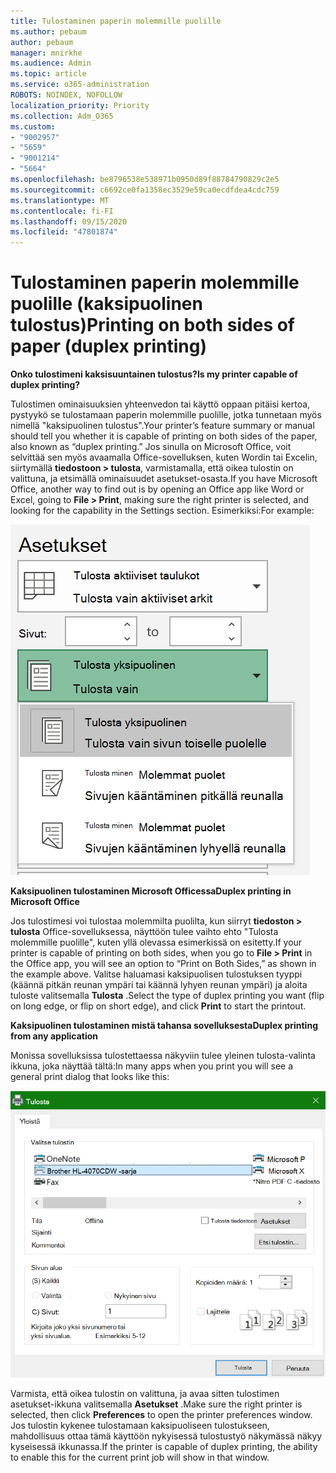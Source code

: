 ```yaml
---
title: Tulostaminen paperin molemmille puolille
ms.author: pebaum
author: pebaum
manager: mnirkhe
ms.audience: Admin
ms.topic: article
ms.service: o365-administration
ROBOTS: NOINDEX, NOFOLLOW
localization_priority: Priority
ms.collection: Adm_O365
ms.custom:
- "9002957"
- "5659"
- "9001214"
- "5664"
ms.openlocfilehash: be8796538e538971b0950d89f88784790829c2e5
ms.sourcegitcommit: c6692ce0fa1358ec3529e59ca0ecdfdea4cdc759
ms.translationtype: MT
ms.contentlocale: fi-FI
ms.lasthandoff: 09/15/2020
ms.locfileid: "47801874"
---
```

# <a name="printing-on-both-sides-of-paper-duplex-printing"></a><span data-ttu-id="ffcb2-102">Tulostaminen paperin molemmille puolille (kaksipuolinen tulostus)</span><span class="sxs-lookup"><span data-stu-id="ffcb2-102">Printing on both sides of paper (duplex printing)</span></span>

<span data-ttu-id="ffcb2-103">**Onko tulostimeni kaksisuuntainen tulostus?**</span><span class="sxs-lookup"><span data-stu-id="ffcb2-103">**Is my printer capable of duplex printing?**</span></span>

<span data-ttu-id="ffcb2-104">Tulostimen ominaisuuksien yhteenvedon tai käyttö oppaan pitäisi kertoa, pystyykö se tulostamaan paperin molemmille puolille, jotka tunnetaan myös nimellä "kaksipuolinen tulostus".</span><span class="sxs-lookup"><span data-stu-id="ffcb2-104">Your printer’s feature summary or manual should tell you whether it is capable of printing on both sides of the paper, also known as “duplex printing.”</span></span> <span data-ttu-id="ffcb2-105">Jos sinulla on Microsoft Office, voit selvittää sen myös avaamalla Office-sovelluksen, kuten Wordin tai Excelin, siirtymällä **tiedostoon > tulosta**, varmistamalla, että oikea tulostin on valittuna, ja etsimällä ominaisuudet asetukset-osasta.</span><span class="sxs-lookup"><span data-stu-id="ffcb2-105">If you have Microsoft Office, another way to find out is by opening an Office app like Word or Excel, going to **File > Print**, making sure the right printer is selected, and looking for the capability in the Settings section.</span></span> <span data-ttu-id="ffcb2-106">Esimerkiksi:</span><span class="sxs-lookup"><span data-stu-id="ffcb2-106">For example:</span></span> 

![Tulostimen asetukset](media/print-settings.png)

<span data-ttu-id="ffcb2-108">**Kaksipuolinen tulostaminen Microsoft Officessa**</span><span class="sxs-lookup"><span data-stu-id="ffcb2-108">**Duplex printing in Microsoft Office**</span></span>

<span data-ttu-id="ffcb2-109">Jos tulostimesi voi tulostaa molemmilta puolilta, kun siirryt **tiedoston > tulosta** Office-sovelluksessa, näyttöön tulee vaihto ehto "Tulosta molemmille puolille", kuten yllä olevassa esimerkissä on esitetty.</span><span class="sxs-lookup"><span data-stu-id="ffcb2-109">If your printer is capable of printing on both sides, when you go to **File > Print** in the Office app, you will see an option to “Print on Both Sides,” as shown in the example above.</span></span>  <span data-ttu-id="ffcb2-110">Valitse haluamasi kaksipuolisen tulostuksen tyyppi (käännä pitkän reunan ympäri tai käännä lyhyen reunan ympäri) ja aloita tuloste valitsemalla **Tulosta** .</span><span class="sxs-lookup"><span data-stu-id="ffcb2-110">Select the type of duplex printing you want (flip on long edge, or flip on short edge), and click **Print** to start the printout.</span></span>

<span data-ttu-id="ffcb2-111">**Kaksipuolinen tulostaminen mistä tahansa sovelluksesta**</span><span class="sxs-lookup"><span data-stu-id="ffcb2-111">**Duplex printing from any application**</span></span>

<span data-ttu-id="ffcb2-112">Monissa sovelluksissa tulostettaessa näkyviin tulee yleinen tulosta-valinta ikkuna, joka näyttää tältä:</span><span class="sxs-lookup"><span data-stu-id="ffcb2-112">In many apps when you print you will see a general print dialog that looks like this:</span></span> 

![Tulosta-valinta ikkuna](media/print-dialog.png)

<span data-ttu-id="ffcb2-114">Varmista, että oikea tulostin on valittuna, ja avaa sitten tulostimen asetukset-ikkuna valitsemalla **Asetukset** .</span><span class="sxs-lookup"><span data-stu-id="ffcb2-114">Make sure the right printer is selected, then click **Preferences** to open the printer preferences window.</span></span> <span data-ttu-id="ffcb2-115">Jos tulostin kykenee tulostamaan kaksipuoliseen tulostukseen, mahdollisuus ottaa tämä käyttöön nykyisessä tulostustyö näkymässä näkyy kyseisessä ikkunassa.</span><span class="sxs-lookup"><span data-stu-id="ffcb2-115">If the printer is capable of duplex printing, the ability to enable this for the current print job will show in that window.</span></span>
